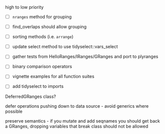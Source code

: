 high to low priority

- [ ] `nranges` method for grouping
- [ ] find_overlaps should allow grouping
- [ ] sorting methods (i.e. `arrange`)
- [ ] update select method to use tidyselect::vars_select
- [ ] gather tests from HelloRanges/IRanges/GRanges and port to plyranges
- [ ] binary comparison operators
- [ ] vignette examples for all function suites
- [ ] add tidyselect to imports



DeferredGRanges class?

defer operations pushing down to data source -  avoid generics where possible

preserve semantics - if you mutate and add seqnames you should get back
a GRanges, dropping variables that break class should not be allowed 


